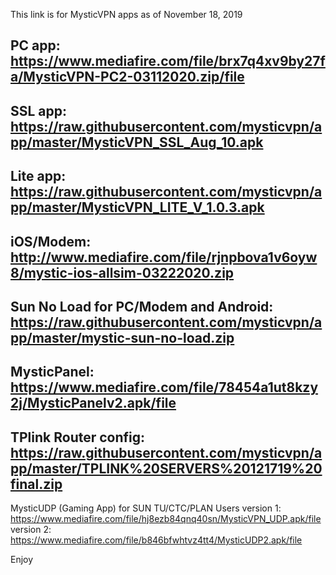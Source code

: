 This link is for MysticVPN apps as of November 18, 2019

PC app: https://www.mediafire.com/file/brx7q4xv9by27fa/MysticVPN-PC2-03112020.zip/file
----------------------------------------------------------------------------------------
SSL app: https://raw.githubusercontent.com/mysticvpn/app/master/MysticVPN_SSL_Aug_10.apk
----------------------------------------------------------------------------------------
Lite app: https://raw.githubusercontent.com/mysticvpn/app/master/MysticVPN_LITE_V_1.0.3.apk
----------------------------------------------------------------------------------------
iOS/Modem: http://www.mediafire.com/file/rjnpbova1v6oyw8/mystic-ios-allsim-03222020.zip
----------------------------------------------------------------------------------------
Sun No Load for PC/Modem and Android: https://raw.githubusercontent.com/mysticvpn/app/master/mystic-sun-no-load.zip
----------------------------------------------------------------------------------------
MysticPanel: https://www.mediafire.com/file/78454a1ut8kzy2j/MysticPanelv2.apk/file
----------------------------------------------------------------------------------------
TPlink Router config: https://raw.githubusercontent.com/mysticvpn/app/master/TPLINK%20SERVERS%20121719%20final.zip
----------------------------------------------------------------------------------------

MysticUDP (Gaming App) for SUN TU/CTC/PLAN Users
version 1: https://www.mediafire.com/file/hj8ezb84qnq40sn/MysticVPN_UDP.apk/file
version 2: https://www.mediafire.com/file/b846bfwhtvz4tt4/MysticUDP2.apk/file

Enjoy
